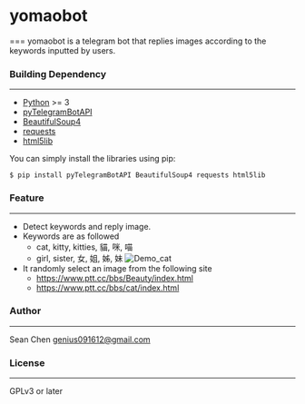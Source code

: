 # yomaobot
===
yomaobot is a telegram bot that replies images according to the keywords inputted by users.

### Building Dependency
---
* [Python](https://www.python.org/) >= 3
* [pyTelegramBotAPI](https://github.com/eternnoir/pyTelegramBotAPI)
* [BeautifulSoup4](https://www.crummy.com/software/BeautifulSoup/)
* [requests](http://docs.python-requests.org/en/master/)
* [html5lib](https://github.com/html5lib/html5lib-python)

You can simply install the libraries using pip:
```
$ pip install pyTelegramBotAPI BeautifulSoup4 requests html5lib
```

### Feature
---
* Detect keywords and reply image.
* Keywords are as followed
  * cat, kitty, kitties, 貓, 咪, 喵
  * girl, sister, 女, 姐, 姊, 妹
![Demo_cat](http://i.imgur.com/HVi5tw6.png "Demo_cat")
* It randomly select an image from the following site
  * https://www.ptt.cc/bbs/Beauty/index.html
  * https://www.ptt.cc/bbs/cat/index.html

### Author
---
Sean Chen <genius091612@gmail.com>

### License
---
GPLv3 or later